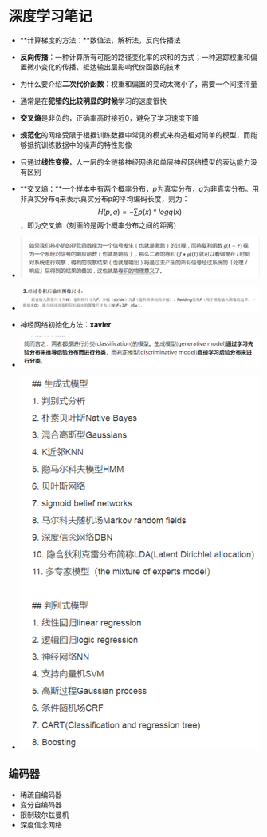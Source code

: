 # 深度学习笔记

- **计算梯度的方法：**数值法，解析法，反向传播法

- **反向传播**：一种计算所有可能的路径变化率的求和的方式；一种追踪权重和偏置微小变化的传播，抵达输出层影响代价函数的技术

- 为什么要介绍**二次代价函数**：权重和偏置的变动太微小了，需要一个间接评量

- 通常是在**犯错的比较明显的时候**学习的速度很快

- **交叉熵**是非负的，正确率高时接近0，避免了学习速度下降

- **规范化**的网络受限于根据训练数据中常见的模式来构造相对简单的模型，而能够抵抗训练数据中的噪声的特性影像

- 只通过**线性变换**，人一层的全链接神经网络和单层神经网络模型的表达能力没有区别

- **交叉熵：**一个样本中有两个概率分布，*p*为真实分布，*q*为非真实分布。用非真实分布q来表示真实分布p的平均编码长度，则为：
  $$
  H(p,q) = -\sum p(x)*logq(x)
  $$
  ，即为交叉熵（刻画的是两个概率分布之间的距离)

- ![1552987404649](笔记.images/1552987404649.png)

- ![1552987411630](笔记.images/1552987411630.png)

- 神经网络初始化方法：**xavier**

- ![1552987423284](笔记.images/1552987423284.png)

- ![1552987430452](笔记.images/1552987430452.png)

## 编码器

- 稀疏自编码器
- 变分自编码器
- 限制玻尔兹曼机
- 深度信念网络